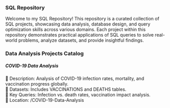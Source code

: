 ### SQL Repository
Welcome to my SQL Repository! This repository is a curated collection of SQL projects, showcasing data analysis, database design, and query optimization skills across various domains. Each project within this repository demonstrates practical applications of SQL queries to solve real-world problems, analyze datasets, and provide insightful findings.

### Data Analysis Projects Catalog
##### COVID-19 Data Analysis
🔘 Description: Analysis of COVID-19 infection rates, mortality, and vaccination progress globally.  
🔘 Datasets: Includes VACCINATIONS and DEATHS tables.  
🔘 Key Queries: Infection vs. death rates, vaccination impact analysis.  
🔘 Location: /COVID-19-Data-Analysis
